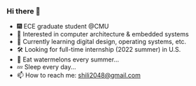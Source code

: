 ### Hi there 👋

- 🎆 ECE graduate student @CMU
- 🔭 Interested in computer architecture & embedded systems
- 🌱 Currently learning digital design, operating systems, etc.
- 🛠 Looking for full-time internship (2022 summer) in U.S.
- 🍉 Eat watermelons every summer...
- 💤 Sleep every day...
- 📫 How to reach me: shili2048@gmail.com
